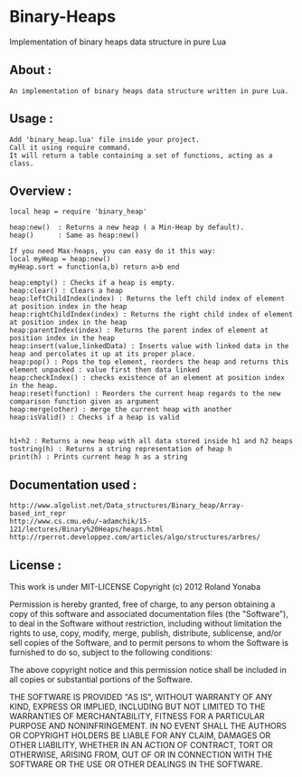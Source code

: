 Binary-Heaps
============

Implementation of binary heaps data structure in pure Lua

About :
------------------------------------
	An implementation of binary heaps data structure written in pure Lua.
	
Usage :
------------------------------------
	Add 'binary_heap.lua' file inside your project.
	Call it using require command. 
	It will return a table containing a set of functions, acting as a class.
	
Overview :
------------------------------------
	local heap = require 'binary_heap'
	
	heap:new()  : Returns a new heap ( a Min-Heap by default).
	heap()      : Same as heap:new()
	
	If you need Max-heaps, you can easy do it this way:
	local myHeap = heap:new()
	myHeap.sort = function(a,b) return a>b end
	
	heap:empty() : Checks if a heap is empty.
	heap:clear() : Clears a heap
	heap:leftChildIndex(index) : Returns the left child index of element at position index in the heap
	heap:rightChildIndex(index) : Returns the right child index of element at position index in the heap
	heap:parentIndex(index) : Returns the parent index of element at position index in the heap
	heap:insert(value,linkedData) : Inserts value with linked data in the heap and percolates it up at its proper place.
	heap:pop() : Pops the top element, reorders the heap and returns this element unpacked : value first then data linked
	heap:checkIndex() : checks existence of an element at position index in the heap.
	heap:reset(function) : Reorders the current heap regards to the new comparison function given as argument
	heap:merge(other) : merge the current heap with another
	heap:isValid() : Checks if a heap is valid

	
	h1+h2 : Returns a new heap with all data stored inside h1 and h2 heaps
	tostring(h) : Returns a string representation of heap h
	print(h) : Prints current heap h as a string
	
Documentation used :
------------------------------------
	http://www.algolist.net/Data_structures/Binary_heap/Array-based_int_repr
	http://www.cs.cmu.edu/~adamchik/15-121/lectures/Binary%20Heaps/heaps.html
	http://rperrot.developpez.com/articles/algo/structures/arbres/
	
License : 
------------------------------------
This work is under MIT-LICENSE
Copyright (c) 2012 Roland Yonaba

Permission is hereby granted, free of charge, to any person obtaining a
copy of this software and associated documentation files (the
"Software"), to deal in the Software without restriction, including
without limitation the rights to use, copy, modify, merge, publish,
distribute, sublicense, and/or sell copies of the Software, and to
permit persons to whom the Software is furnished to do so, subject to
the following conditions:

The above copyright notice and this permission notice shall be included
in all copies or substantial portions of the Software.

THE SOFTWARE IS PROVIDED "AS IS", WITHOUT WARRANTY OF ANY KIND, EXPRESS
OR IMPLIED, INCLUDING BUT NOT LIMITED TO THE WARRANTIES OF
MERCHANTABILITY, FITNESS FOR A PARTICULAR PURPOSE AND NONINFRINGEMENT.
IN NO EVENT SHALL THE AUTHORS OR COPYRIGHT HOLDERS BE LIABLE FOR ANY
CLAIM, DAMAGES OR OTHER LIABILITY, WHETHER IN AN ACTION OF CONTRACT,
TORT OR OTHERWISE, ARISING FROM, OUT OF OR IN CONNECTION WITH THE
SOFTWARE OR THE USE OR OTHER DEALINGS IN THE SOFTWARE.
